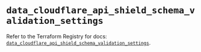 # `data_cloudflare_api_shield_schema_validation_settings`

Refer to the Terraform Registry for docs: [`data_cloudflare_api_shield_schema_validation_settings`](https://registry.terraform.io/providers/cloudflare/cloudflare/5.1.0/docs/data-sources/api_shield_schema_validation_settings).
